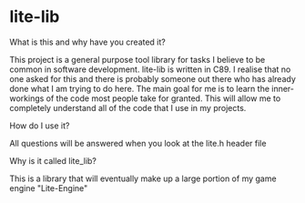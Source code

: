 # lite-lib
What is this and why have you created it?

  This project is a general purpose tool library for tasks I believe to be 
common in software development. lite-lib is written in C89. I realise that no 
one asked for this and there is probably someone out there who has already done 
what I am trying to do here. The main goal for me is to learn the 
inner-workings of the code most people take for granted. This will allow me to 
completely understand all of the code that I use in my projects.

How do I use it?

All questions will be answered when you look at the lite.h header file

Why is it called lite_lib?

This is a library that will eventually make up a large portion of my game engine "Lite-Engine"
